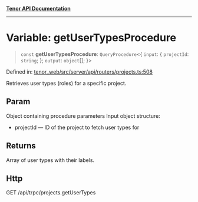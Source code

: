 [**Tenor API Documentation**](../../README.md)

***

# Variable: getUserTypesProcedure

> `const` **getUserTypesProcedure**: `QueryProcedure`\<\{ `input`: \{ `projectId`: `string`; \}; `output`: `object`[]; \}\>

Defined in: [tenor\_web/src/server/api/routers/projects.ts:508](https://github.com/Apantli/Tenor/blob/551fcec623199ab0ac9668d926e7d67c9012d18e/tenor_web/src/server/api/routers/projects.ts#L508)

Retrieves user types (roles) for a specific project.

## Param

Object containing procedure parameters
Input object structure:
- projectId — ID of the project to fetch user types for

## Returns

Array of user types with their labels.

## Http

GET /api/trpc/projects.getUserTypes
